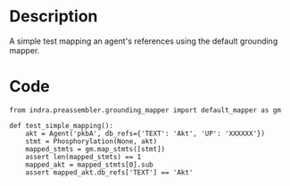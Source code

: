 # Description
A simple test mapping an agent's references using the default grounding mapper.

# Code
```
from indra.preassembler.grounding_mapper import default_mapper as gm

def test_simple_mapping():
    akt = Agent('pkbA', db_refs={'TEXT': 'Akt', 'UP': 'XXXXXX'})
    stmt = Phosphorylation(None, akt)
    mapped_stmts = gm.map_stmts([stmt])
    assert len(mapped_stmts) == 1
    mapped_akt = mapped_stmts[0].sub
    assert mapped_akt.db_refs['TEXT'] == 'Akt'

```
